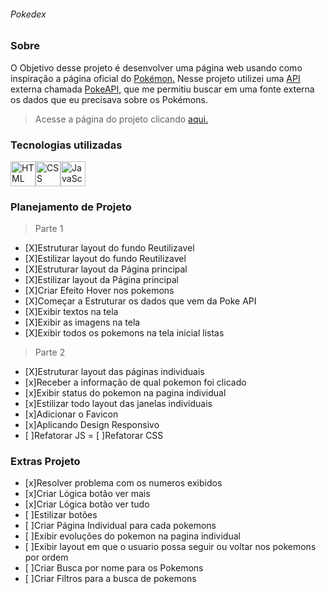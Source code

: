 ###### Pokedex

### Sobre

 O Objetivo desse projeto é desenvolver uma página web usando como inspiração a página oficial do [Pokémon.](https://www.pokemon.com/br/pokedex/) Nesse projeto utilizei uma [API](https://docs.aws.amazon.com/apigateway/latest/developerguide/apigateway-websocket-api-overview.html?pg=wianapi&cta=websocketapi) externa chamada [PokeAPI](https://pokeapi.co), que me permitiu buscar em uma fonte externa os dados que eu precisava sobre os Pokémons.

 >Acesse a página do projeto clicando [aqui.](https://main.dtl4uvmpcuppz.amplifyapp.com)

 ### Tecnologias utilizadas

 <img alt="HTML" src="https://cdn.jsdelivr.net/gh/devicons/devicon/icons/html5/html5-original.svg" width=40 height=40 /><img alt="CSS" src="https://cdn.jsdelivr.net/gh/devicons/devicon/icons/css3/css3-original.svg" width=40 height=40 /><img alt="JavaScript" src="https://cdn.jsdelivr.net/gh/devicons/devicon/icons/javascript/javascript-original.svg" width=40 height=40 />

### Planejamento de Projeto

>Parte 1

- [X]Estruturar layout do fundo Reutilizavel
- [X]Estilizar layout do fundo Reutilizavel
- [X]Estruturar layout da Página principal
- [X]Estilizar layout da Página principal
- [X]Criar Efeito Hover nos pokemons
- [X]Começar a Estruturar os dados que vem da Poke API
- [X]Exibir textos na tela
- [X]Exibir as imagens na tela
- [X]Exibir todos os pokemons na tela inicial listas

>Parte 2

- [X]Estruturar layout das páginas individuais 
- [x]Receber a informação de qual pokemon foi clicado
- [x]Exibir status do pokemon na pagina individual
- [x]Estilizar todo layout das janelas individuais
- [x]Adicionar o Favicon 
- [x]Aplicando Design Responsivo
- [ ]Refatorar JS
= [ ]Refatorar CSS 



### Extras Projeto
- [x]Resolver problema com os numeros exibidos 
- [x]Criar Lógica botão ver mais 
- [x]Criar Lógica botão ver tudo
- [ ]Estilizar botões
- [ ]Criar Página Individual para cada pokemons
- [ ]Exibir evoluções do pokemon na pagina individual
- [ ]Exibir layout em que o usuario possa seguir ou voltar nos pokemons por ordem
- [ ]Criar Busca por nome para os Pokemons
- [ ]Criar Filtros para a busca de pokemons
